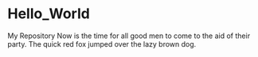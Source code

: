 # Hello_World
My Repository
Now is the time for all good men to come to the aid of their party.
The quick red fox jumped over the lazy brown dog.
